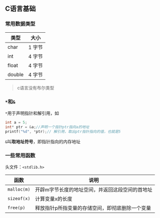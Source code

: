 ## C语言基础

### 常用数据类型

| 类型   | 大小   |
| ------ | ------ |
| char   | 1 字节 |
| int    | 4 字节 |
| float  | 4 字节 |
| double | 4 字节 |

> c语言没有布尔类型

### `*`和`&`

`*`用于声明指针和解引用，如

```c
int a = 5;
int* ptr = &a;//声明一个指针ptr指向a的地址
printf("%d", *ptr);// 解引用，取出ptr指针指向的值，也就是5
```

`&`叫**取地址符号**，即指针指向的内存地址

### 一些常用函数

头文件：`<stdlib.h>`

| 函数        | 说明                                            |
| ----------- | ----------------------------------------------- |
| `malloc(m)` | 开辟m字节长度的地址空间，并返回这段空间的首地址 |
| `sizeof(x)` | 计算变量x的长度                                 |
| `free(p)`   | 释放指针p所指变量的存储空间，即彻底删除一个变量 |

